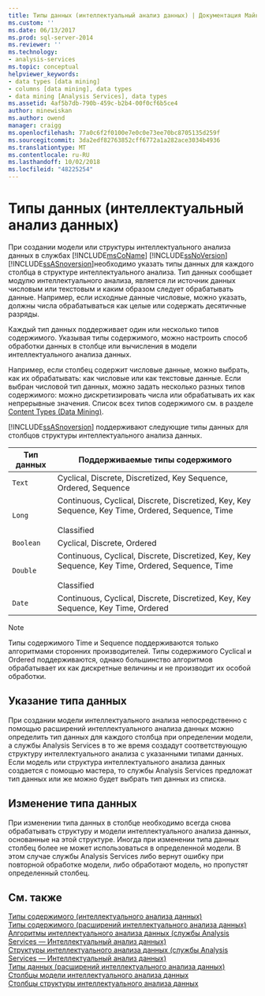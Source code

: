 ```yaml
---
title: Типы данных (интеллектуальный анализ данных) | Документация Майкрософт
ms.custom: ''
ms.date: 06/13/2017
ms.prod: sql-server-2014
ms.reviewer: ''
ms.technology:
- analysis-services
ms.topic: conceptual
helpviewer_keywords:
- data types [data mining]
- columns [data mining], data types
- data mining [Analysis Services], data types
ms.assetid: 4af5b7db-790b-459c-b2b4-00f0cf6b5ce4
author: minewiskan
ms.author: owend
manager: craigg
ms.openlocfilehash: 77a0c6f2f0100e7e0c0e73ee70bc8705135d259f
ms.sourcegitcommit: 3da2edf82763852cff6772a1a282ace3034b4936
ms.translationtype: MT
ms.contentlocale: ru-RU
ms.lasthandoff: 10/02/2018
ms.locfileid: "48225254"
---
```

# <a name="data-types-data-mining"></a>Типы данных (интеллектуальный анализ данных)
  При создании модели или структуры интеллектуального анализа данных в службах [!INCLUDE[msCoName](../../includes/msconame-md.md)] [!INCLUDE[ssNoVersion](../../includes/ssnoversion-md.md)] [!INCLUDE[ssASnoversion](../../includes/ssasnoversion-md.md)]необходимо указать типы данных для каждого столбца в структуре интеллектуального анализа. Тип данных сообщает модулю интеллектуального анализа, является ли источник данных числовым или текстовым и каким образом следует обрабатывать данные. Например, если исходные данные числовые, можно указать, должны числа обрабатываться как целые или содержать десятичные разряды.  
  
 Каждый тип данных поддерживает один или несколько типов содержимого. Указывая типы содержимого, можно настроить способ обработки данных в столбце или вычисления в модели интеллектуального анализа данных.  
  
 Например, если столбец содержит числовые данные, можно выбрать, как их обрабатывать: как числовые или как текстовые данные. Если выбран числовой тип данных, можно задать несколько разных типов содержимого: можно дискретизировать числа или обрабатывать их как непрерывные значения. Список всех типов содержимого см. в разделе [Content Types &#40;Data Mining&#41;](content-types-data-mining.md).  
  
 [!INCLUDE[ssASnoversion](../../includes/ssasnoversion-md.md)] поддерживают следующие типы данных для столбцов структуры интеллектуального анализа данных.  
  
|Тип данных|Поддерживаемые типы содержимого|  
|---------------|-----------------------------|  
|`Text`|Cyclical, Discrete, Discretized, Key Sequence, Ordered, Sequence|  
|`Long`|Continuous, Cyclical, Discrete, Discretized, Key, Key Sequence, Key Time, Ordered, Sequence, Time<br /><br /> Classified|  
|`Boolean`|Cyclical, Discrete, Ordered|  
|`Double`|Continuous, Cyclical, Discrete, Discretized, Key, Key Sequence, Key Time, Ordered, Sequence, Time<br /><br /> Classified|  
|`Date`|Continuous, Cyclical, Discrete, Discretized, Key, Key Sequence, Key Time, Ordered|  
  
> [!NOTE]  
>  Типы содержимого Time и Sequence поддерживаются только алгоритмами сторонних производителей. Типы содержимого Cyclical и Ordered поддерживаются, однако большинство алгоритмов обрабатывает их как дискретные величины и не производит их особой обработки.  
  
## <a name="specifying-a-data-type"></a>Указание типа данных  
 При создании модели интеллектуального анализа непосредственно с помощью расширений интеллектуального анализа данных можно определить тип данных для каждого столбца при определении модели, а службы Analysis Services в то же время создадут соответствующую структуру интеллектуального анализа с указанными типами данных. Если модель или структура интеллектуального анализа данных создается с помощью мастера, то службы Analysis Services предложат тип данных или же можно будет выбрать тип данных из списка.  
  
## <a name="changing-a-data-type"></a>Изменение типа данных  
 При изменении типа данных в столбце необходимо всегда снова обрабатывать структуру и модели интеллектуального анализа данных, основанные на этой структуре. Иногда при изменении типа данных столбец более не может использоваться в определенной модели. В этом случае службы Analysis Services либо вернут ошибку при повторной обработке модели, либо обработают модель, но пропустят определенный столбец.  
  
## <a name="see-also"></a>См. также  
 [Типы содержимого &#40;интеллектуального анализа данных&#41;](content-types-data-mining.md)   
 [Типы содержимого &#40;расширений интеллектуального анализа данных&#41;](/sql/dmx/content-types-dmx)   
 [Алгоритмы интеллектуального анализа данных &#40;службы Analysis Services — Интеллектуальный анализ данных&#41;](data-mining-algorithms-analysis-services-data-mining.md)   
 [Структуры интеллектуального анализа данных &#40;службы Analysis Services — Интеллектуальный анализ данных&#41;](mining-structures-analysis-services-data-mining.md)   
 [Типы данных &#40;расширений интеллектуального анализа данных&#41;](/sql/dmx/data-types-dmx)   
 [Столбцы модели интеллектуального анализа данных](mining-model-columns.md)   
 [Столбцы структуры интеллектуального анализа данных](mining-structure-columns.md)  
  
  
